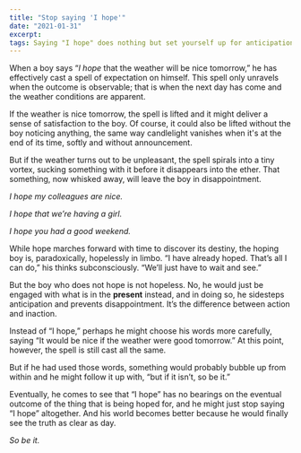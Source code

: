 ```yaml
---
title: "Stop saying 'I hope'"
date: "2021-01-31"
excerpt: 
tags: Saying "I hope" does nothing but set yourself up for anticipation and disappointment. 
---
```


When a boy says “*I hope* that the weather will be nice tomorrow,” he has effectively cast a spell of expectation on himself. This spell only unravels when the outcome is observable; that is when the next day has come and the weather conditions are apparent.

If the weather is nice tomorrow, the spell is lifted and it might deliver a sense of satisfaction to the boy. Of course, it could also be lifted without the boy noticing anything, the same way candlelight vanishes when it's at the end of its time, softly and without announcement.

But if the weather turns out to be unpleasant, the spell spirals into a tiny vortex, sucking something with it before it disappears into the ether. That something, now whisked away, will leave the boy in disappointment.

*I hope my colleagues are nice.*

*I hope that we’re having a girl.*

*I hope you had a good weekend.*

While hope marches forward with time to discover its destiny, the hoping boy is, paradoxically, hopelessly in limbo. “I have already hoped. That’s all I can do,” his thinks subconsciously. “We’ll just have to wait and see.”

But the boy who does not hope is not hopeless. No, he would just be engaged with what is in the **present** instead, and in doing so, he sidesteps anticipation and prevents disappointment. It’s the difference between action and inaction.

Instead of “I hope,” perhaps he might choose his words more carefully, saying “It would be nice if the weather were good tomorrow.” At this point, however, the spell is still cast all the same.

But if he had used those words, something would probably bubble up from within and he might follow it up with, “but if it isn’t, so be it.”

Eventually, he comes to see that “I hope” has no bearings on the eventual outcome of the thing that is being hoped for, and he might just stop saying “I hope” altogether. And his world becomes better because he would finally see the truth as clear as day.

*So be it.*